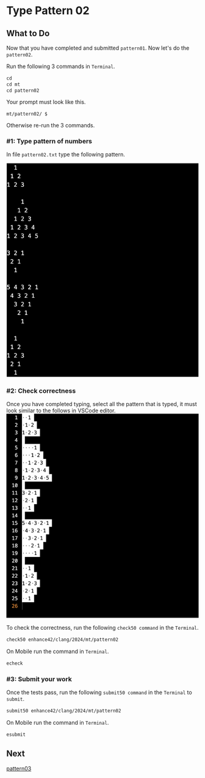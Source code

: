 Type Pattern 02
===============

What to Do
----------
Now that you have completed and submitted `pattern01`. Now let's do the `pattern02`.

Run the following 3 commands in `Terminal`.

    cd
    cd mt
    cd pattern02

Your prompt must look like this.

    mt/pattern02/ $

Otherwise re-run the 3 commands.

### #1: Type pattern of numbers

In file `pattern02.txt` type the following pattern.

![pattern02](./pattern02.png)  

### #2: Check correctness
Once you have completed typing, select all the pattern that is typed, it must look similar to the follows in VSCode editor.  
![pattern02-selected](./pattern02-selected.png)  
  
To check the correctness, run the following `check50 command` in the `Terminal`.  
```bash
check50 enhance42/clang/2024/mt/pattern02
```
On Mobile run the command in `Terminal`.
```bash
echeck
```

### #3: Submit your work
Once the tests pass, run the following `submit50 command` in the `Terminal` to `submit`.
```bash
submit50 enhance42/clang/2024/mt/pattern02
```
On Mobile run the command in `Terminal`.
```bash
esubmit
```

Next
----
[pattern03](../pattern03/)
